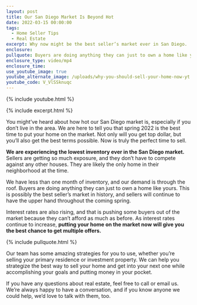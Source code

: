 ```yaml
---
layout: post
title: Our San Diego Market Is Beyond Hot
date: 2022-03-15 00:00:00
tags:
  - Home Seller Tips
  - Real Estate
excerpt: Why now might be the best seller’s market ever in San Diego.
enclosure:
pullquote: Buyers are doing anything they can just to own a home like yours.
enclosure_type: video/mp4
enclosure_time:
use_youtube_image: true
youtube_alternate_image: /uploads/why-you-should-sell-your-home-now-yt.jpg
youtube_code: V_VlSSknuqc
---
```

{% include youtube.html %}

{% include excerpt.html %}

You might’ve heard about how hot our San Diego market is, especially if you don’t live in the area. We are here to tell you that spring 2022 is the best time to put your home on the market. Not only will you get top dollar, but you’ll also get the best terms possible. Now is truly the perfect time to sell.

**We are experiencing the lowest inventory ever in the San Diego market.** Sellers are getting so much exposure, and they don’t have to compete against any other houses. They are likely the only home in their neighborhood at the time.&nbsp;

We have less than one month of inventory, and our demand is through the roof. Buyers are doing anything they can just to own a home like yours. This is possibly the best seller’s market in history, and sellers will continue to have the upper hand throughout the coming spring.&nbsp;

Interest rates are also rising, and that is pushing some buyers out of the market because they can’t afford as much as before. As interest rates continue to increase, **putting your home on the market now will give you the best chance to get multiple offers.**

{% include pullquote.html %}

Our team has some amazing strategies for you to use, whether you’re selling your primary residence or investment property. We can help you strategize the best way to sell your home and get into your next one while accomplishing your goals and putting money in your pocket.

If you have any questions about real estate, feel free to call or email us. We’re always happy to have a conversation, and if you know anyone we could help, we’d love to talk with them, too.
